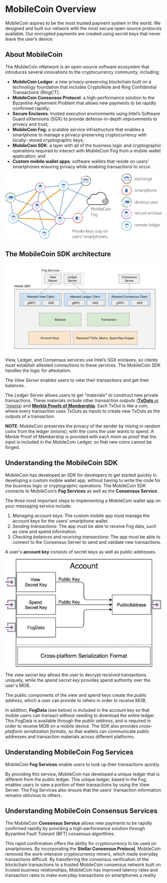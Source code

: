 # MobileCoin Overview

MobileCoin aspires to be the most trusted payment system in the world. We designed and built our network with the most secure open-source protocols available. Our encrypted payments are created using secret keys that never leave the user’s device.

## About MobileCoin

The MobileCoin nNetwork is an open-source software ecosystem that introduces several innovations to the cryptocurrency community, including:

* **MobileCoin Ledger**: a new privacy-preserving blockchain built on a technology foundation that includes CryptoNote and Ring Confidential Transactions (RingCT);
* **MobileCoin Consensus Protocol**: a high-performance solution to the Byzantine Agreement Problem that allows new payments to be rapidly confirmed rapidly;
* **Secure Enclaves**: trusted execution environments using Intel’s Software Guard eXtensions (SGX) to provide defense-in-depth improvements to privacy and trust;
* **MobileCoin Fog**: a scalable service infrastructure that enables a smartphone to manage a privacy-preserving cryptocurrency with locally- stored cryptographic keys;
* **MobileCoin SDK**: a layer with all of the business logic and cryptographic operations required to interact with MobileCoin Fog from a mobile wallet application; and
* **Custom mobile wallet apps**: software wallets that reside on users’ smartphones ensuring privacy while enabling transactions to occur.

![The MobileCoin ecosystem](images/mobilecoin-ecosystem.jpeg)

## The MobileCoin SDK architecture

![The MobileCoin SDK Architecture.](images/mobilecoin-sdk-architecture.png)

View, Ledger, and Consensus services use Intel’s SGX enclaves, so clients must establish attested connections to these services. The MobileCoin SDK handles the logic for attestation.

The *View Server* enables users to view their transactions and get their balances.

The *Ledger Server* allows users to get “materials” to construct new private transactions. These materials include other *transaction outputs* ([**TxOuts** or “*mixins*](glossary.md)) and [**Merkle Proofs of Membership**](glossary.md). Each TxOut is like a coin, where every transaction uses TxOuts as inputs to create new TxOuts as the outputs of a transaction.

**NOTE**: MobileCoin preserves the privacy of the sender by mixing in random coins from the ledger (*mixins*), with the coins the user wants to spend. A Merkle Proof of Membership is provided with each *mixin* as proof that the input is included in the MobileCoin Ledger, so that new coins cannot be forged.

## Understanding the MobileCoin SDK

MobileCoin has developed an SDK for developers to get started quickly in developing a custom mobile wallet app, without having to write the code for the business logic or cryptographic operations. The MobileCoin SDK connects to MobileCoin’s **Fog Services** as well as the **Consensus Service**.

The three most important steps to implementing a MobileCoin wallet app on your messaging service include:

1. *Managing account keys*: The custom mobile app must manage the account keys for the users’ smartphone wallet.
2. *Sending transactions*: The app must be able to receive Fog data, such as view and spend information.
3. *Checking balances* and *receiving transactions*: The app must be able to connect to the Consensus Server to send and validate new transactions.

A user's **account key** consists of secret keys as well as public addresses.

![How the mobile wallet app manages the mobile wallet’s secret keys, Fog data, and public addresses across different platforms.](images/mobilecoin-account.png)

The *view secret key* allows the user to decrypt received transactions uniquely, while the *spend secret key* provides spend authority over the user's MOB.

The public components of the view and spend keys create the *public address*, which a user can provide to others in order to receive MOB.

In addition, **FogData** (see below) is included in the account key so that mobile users can transact without needing to download the entire ledger. This FogData is available through the *public address*, and is required in order to receive MOB on a mobile device. The SDK also provides *cross-platform serialization formats*, so that wallets can communicate public addresses and transaction materials across different platforms.

## Understanding MobileCoin Fog Services

MobileCoin **Fog Services** enable users to look up their transactions quickly.

By providing this service, MobileCoin has developed a unique ledger that is different from the public ledger. This unique ledger, based in the Fog, enables users to view a portion of their transactions by using the View Server. The Fog Services also ensure that the users’ transaction information remains oblivious to others.

## Understanding MobileCoin Consensus Services

The MobileCoin **Consensus Service** allows new payments to be rapidly confirmed rapidly by providing a high-performance solution through Byzantine Fault Tolerant (BFT) consensus algorithms.

This rapid confirmation offers the ability for cryptocurrency to be used on smartphones. By incorporating the **Stellar Consensus Protocol**, MobileCoin removed the work-intensive cryptocurrency miners, which made everyday transactions difficult. By transferring the consensus verification of the blockchain transactions to a trusted MobileCoin consensus network built on trusted business relationships, MobileCoin has improved latency rates and transaction rates to make everyday transactions on smartphones a reality.
